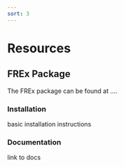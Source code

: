 ```yaml
---
sort: 3
---
```


# Resources

## FREx Package 

The FREx package can be found at ....

### Installation

basic installation instructions

### Documentation

link to docs



